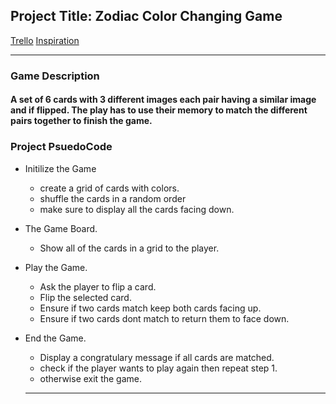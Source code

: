 ## Project Title: Zodiac Color Changing Game

[Trello](https://trello.com/b/ngOL5GhC/ga-project-1) [Inspiration](https://www.memozor.com/memory-games/for-kids/colors)

---

### Game Description

#### A set of 6 cards with 3 different images each pair having a similar image and if flipped. The play has to use their memory to match the different pairs together to finish the game.

### Project PsuedoCode

- Initilize the Game

  - create a grid of cards with colors.
  - shuffle the cards in a random order
  - make sure to display all the cards facing down.

- The Game Board.

  - Show all of the cards in a grid to the player.

- Play the Game.

  - Ask the player to flip a card.
  - Flip the selected card.
  - Ensure if two cards match keep both cards facing up.
  - Ensure if two cards dont match to return them to face down.

- End the Game.

  - Display a congratulary message if all cards are matched.
  - check if the player wants to play again then repeat step 1.
  - otherwise exit the game.

  ***
